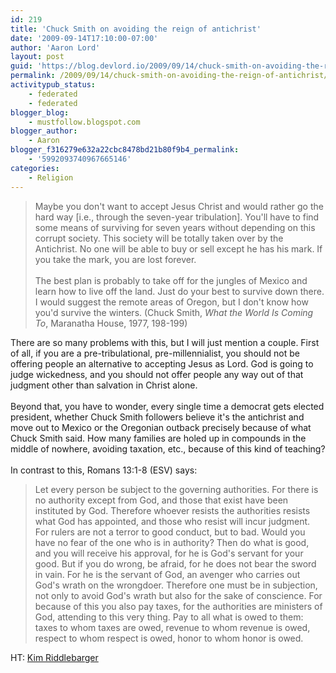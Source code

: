 ```yaml
---
id: 219
title: 'Chuck Smith on avoiding the reign of antichrist'
date: '2009-09-14T17:10:00-07:00'
author: 'Aaron Lord'
layout: post
guid: 'https://blog.devlord.io/2009/09/14/chuck-smith-on-avoiding-the-reign-of-antichrist/'
permalink: /2009/09/14/chuck-smith-on-avoiding-the-reign-of-antichrist/
activitypub_status:
    - federated
    - federated
blogger_blog:
    - mustfollow.blogspot.com
blogger_author:
    - Aaron
blogger_f316279e632a22cbc8478bd21b80f9b4_permalink:
    - '5992093740967665146'
categories:
    - Religion
---
```


<blockquote>Maybe you don't want to accept Jesus Christ and would rather go the hard way [i.e., through the seven-year tribulation].  You'll have to find some means of surviving for seven years without depending on this corrupt society.  This society will be totally taken over by the Antichrist.  No one will be able to buy or sell except he has his mark.  If you take the mark, you are lost forever.<br /><br />The best plan is probably to take off for the jungles of Mexico and learn how to live off the land.  Just do your best to survive down there.  I would suggest the remote areas of Oregon, but I don't know how you'd survive the winters.  (Chuck Smith, <i>What the World Is Coming To</i>, Maranatha House, 1977, 198-199)</blockquote>There are so many problems with this, but I will just mention a couple.  First of all, if you are a pre-tribulational, pre-millennialist, you should not be offering people an alternative to accepting Jesus as Lord.  God is going to judge wickedness, and you should not offer people any way out of that judgment other than salvation in Christ alone.<br /><br />Beyond that, you have to wonder, every single time a democrat gets elected president, whether Chuck Smith followers believe it's the antichrist and move out to Mexico or the Oregonian outback precisely because of what Chuck Smith said.  How many families are holed up in compounds in the middle of nowhere, avoiding taxation, etc., because of this kind of teaching?<br /><br />In contrast to this, Romans 13:1-8 (ESV) says: <blockquote>Let every person be subject to the governing authorities. For there is no authority except from God, and those that exist have been instituted by God. Therefore whoever resists the authorities resists what God has appointed, and those who resist will incur judgment.  For rulers are not a terror to good conduct, but to bad. Would you have no fear of the one who is in authority? Then do what is good, and you will receive his approval,  for he is God's servant for your good. But if you do wrong, be afraid, for he does not bear the sword in vain. For he is the servant of God, an avenger who carries out God's wrath on the wrongdoer.  Therefore one must be in subjection, not only to avoid God's wrath but also for the sake of conscience.  For because of this you also pay taxes, for the authorities are ministers of God, attending to this very thing.  Pay to all what is owed to them: taxes to whom taxes are owed, revenue to whom revenue is owed, respect to whom respect is owed, honor to whom honor is owed.</blockquote>HT: <a href="http://kimriddlebarger.squarespace.com/the-latest-post/2009/9/6/who-said-that.html">Kim Riddlebarger</a>